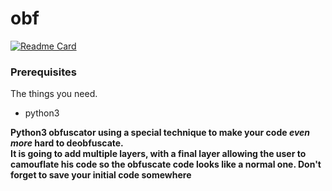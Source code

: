 # obf
 

[![Readme Card](https://github-readme-stats.vercel.app/api/pin/?username=honoeagle&repo=obf)](https://github.com/honoeagle/obf)
</br>


### Prerequisites

The things you need.

* python3

<strong>
Python3 obfuscator using a special technique to make your code <i>even more</i> hard to deobfuscate.
<br>
It is going to add multiple layers, with a final layer allowing the user to camouflate his code so the obfuscate code looks like a normal one.
Don't forget to save your initial code somewhere
</strong>